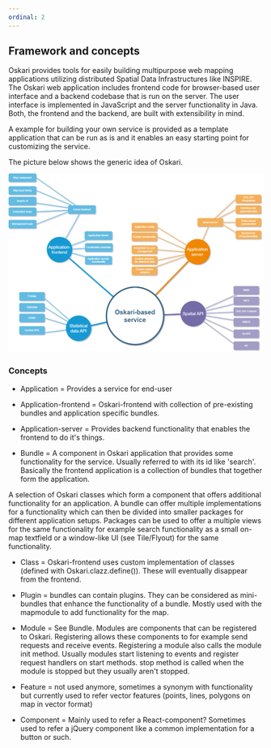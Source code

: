 ```yaml
---
ordinal: 2
---
```


## Framework and concepts

Oskari provides tools for easily building multipurpose web mapping applications utilizing distributed Spatial Data Infrastructures like INSPIRE. The Oskari web application includes frontend code for browser-based user interface and a backend codebase that is run on the server. The user interface is implemented in JavaScript and the server functionality in Java. Both, the frontend and the backend, are built with extensibility in mind.

A example for building your own service is provided as a template application that can be run as is and it enables an easy starting point for customizing the service.

The picture below shows the generic idea of Oskari.

![application-environment-1.png](../resources/images/oskari-generic.drawio.png)

### Concepts

- Application = Provides a service for end-user
- Application-frontend = Oskari-frontend with collection of pre-existing bundles and application specific bundles.
- Application-server = Provides backend functionality that enables the frontend to do it's things.

- Bundle = A component in Oskari application that provides some functionality for the service. Usually referred to with its id like 'search'. Basically the frontend application is a collection of bundles that together form the application.

 A selection of Oskari classes which form a component that offers additional functionality for an application. A bundle can offer multiple implementations for a functionality which can then be divided into smaller packages for different application setups. Packages can be used to offer a multiple views for the same functionality for example search functionality as a small on-map textfield or a window-like UI (see Tile/Flyout) for the same functionality.

- Class = Oskari-frontend uses custom implementation of classes (defined with Oskari.clazz.define()). These will eventually disappear from the frontend.
- Plugin = bundles can contain plugins. They can be considered as mini-bundles that enhance the functionality of a bundle. Mostly used with the mapmodule to add functionality for the map.
- Module = See Bundle. Modules are components that can be registered to Oskari. Registering allows these components to for example send requests and receive events. Registering a module also calls the module init method. Usually modules start listening to events and register request handlers on start methods. stop method is called when the module is stopped but they usually aren't stopped.

- Feature = not used anymore, sometimes a synonym with functionality but currently used to refer vector features (points, lines, polygons on map in vector format)
- Component = Mainly used to refer a React-component? Sometimes used to refer a jQuery component like a common implementation for a button or such.